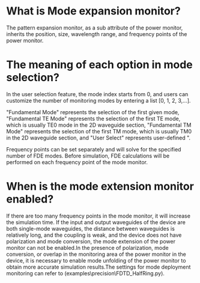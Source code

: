 # What is Mode expansion monitor?

<div class="text-justify">
The pattern expansion monitor, as a sub attribute of the power monitor, inherits the position, size, wavelength range, and frequency points of the power monitor.
</div>

# The meaning of each option in mode selection?

<div class="text-justify">
In the user selection feature, the mode index starts from 0, and users can customize the number of monitoring modes by entering a list [0, 1, 2, 3,...].

"Fundamental Mode" represents the selection of the first given mode, "Fundamental TE Mode" represents the selection of the first TE mode, which is usually TE0 mode in the 2D waveguide section, "Fundamental TM Mode" represents the selection of the first TM mode, which is usually TM0 in the 2D waveguide section, and "User Select" represents user-defined ".

Frequency points can be set separately and will solve for the specified number of FDE modes. Before simulation, FDE calculations will be performed on each frequency point of the mode monitor. 
</div>

# When is the mode extension monitor enabled?

<div class="text-justify">
If there are too many frequency points in the mode monitor, it will increase the simulation time. If the input and output waveguides of the device are both single-mode waveguides, the distance between waveguides is relatively long, and the coupling is weak, and the device does not have polarization and mode conversion, the mode extension of the power monitor can not be enabled.In the presence of polarization, mode conversion, or overlap in the monitoring area of the power monitor in the device, it is necessary to enable mode unfolding of the power monitor to obtain more accurate simulation results.The settings for mode deployment monitoring can refer to (examples\precision\FDTD_HalfRing.py).

</div>
